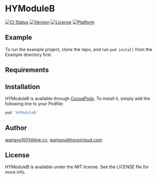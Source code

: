 # HYModuleB

[![CI Status](https://img.shields.io/travis/wangyu1001@live.cn/HYModuleB.svg?style=flat)](https://travis-ci.org/wangyu1001@live.cn/HYModuleB)
[![Version](https://img.shields.io/cocoapods/v/HYModuleB.svg?style=flat)](https://cocoapods.org/pods/HYModuleB)
[![License](https://img.shields.io/cocoapods/l/HYModuleB.svg?style=flat)](https://cocoapods.org/pods/HYModuleB)
[![Platform](https://img.shields.io/cocoapods/p/HYModuleB.svg?style=flat)](https://cocoapods.org/pods/HYModuleB)

## Example

To run the example project, clone the repo, and run `pod install` from the Example directory first.

## Requirements

## Installation

HYModuleB is available through [CocoaPods](https://cocoapods.org). To install
it, simply add the following line to your Podfile:

```ruby
pod 'HYModuleB'
```

## Author

wangyu1001@live.cn, wangyu@houyicloud.com

## License

HYModuleB is available under the MIT license. See the LICENSE file for more info.
